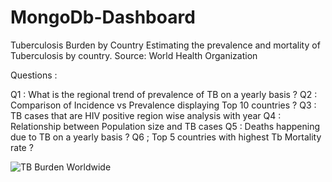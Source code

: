 # MongoDb-Dashboard

Tuberculosis Burden by Country
Estimating the prevalence and mortality of Tuberculosis by country. Source: World Health Organization


Questions : 

Q1 : What is the regional trend of prevalence of TB on a yearly basis ? 
Q2 : Comparison of Incidence vs Prevalence displaying Top 10 countries ?
Q3 : TB cases that are HIV positive region wise analysis with year
Q4 : Relationship between Population size and TB cases 
Q5 : Deaths happening due to TB on a yearly basis ?
Q6 ; Top 5 countries with highest Tb Mortality rate ?

![TB Burden Worldwide](https://github.com/user-attachments/assets/df309d35-48cc-489a-86ca-34852092f3b3)


